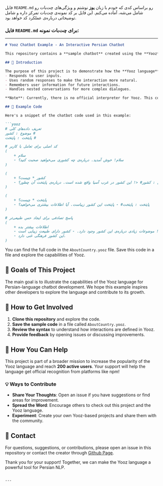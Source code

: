 فایل `README.md` رو براساس کدی که خودم با زبان **یوز** نوشتم و ویژگی‌های چت‌بات رو شامل می‌شه، آماده می‌کنم. این فایل بر کد نمونه‌ی چت‌بات تمرکز داره و شامل توضیحاتی درباره‌ی عملکرد کد خواهد بود.

### فایل `README.md` برای چت‌بات نمونه:
---

```markdown
# Yooz Chatbot Example - An Interactive Persian Chatbot

This repository contains a **sample chatbot** created using the **Yooz** language, a Persian right-to-left markup language designed for building chatbots and AI systems. This example showcases the power of Yooz in creating engaging, intelligent conversations.

## 📝 Introduction

The purpose of this project is to demonstrate how the **Yooz language** can be used to build an interactive chatbot that:
- Responds to user inputs.
- Uses random responses to make the interaction more natural.
- Remembers user information for future interactions.
- Handles nested conversations for more complex dialogues.

**Note**: Currently, there is no official interpreter for Yooz. This code is for educational purposes and to showcase the language's capabilities.

## 📄 Example Code

Here's a snippet of the chatbot code used in this example:

```yooz
# تعریف داده‌های کلی
موضوع : کشور #
پایتخت : پایتخت #

# کد اصلی برای تعامل با کاربر
(
    + سلام
    - سلام! خوش آمدید. درباره‌ی چه کشوری می‌خواهید صحبت کنید؟
)

(
    + کشور * چیست؟
    - موضوع : کشور# <! این کشور در غرب آسیا واقع شده است. درباره‌ی پایتخت آن چطور؟
)

(
    + پایتخت * چیست؟
    - پایتخت : پایتخت# - پایتخت این کشور زیباست. آیا اطلاعات بیشتری می‌خواهید؟
)

# پاسخ تصادفی برای ایجاد حس طبیعی‌تر
(
    + اطلاعات بیشتر بده
    - حتماً! موضوعات زیادی درباره‌ی این کشور وجود دارد. - کشور دارای طبیعت زیبایی است.
    - این کشور فرهنگی غنی دارد.
)
```

You can find the full code in the `AboutCountry.yooz` file. Save this code in a file and explore the capabilities of Yooz.

## 🎯 Goals of This Project

The main goal is to illustrate the capabilities of the Yooz language for Persian-language chatbot development. We hope this example inspires other developers to explore the language and contribute to its growth.

## 🚀 How to Get Involved

1. **Clone this repository** and explore the code.
2. **Save the sample code** in a file called `AboutCountry.yooz`.
3. **Review the syntax** to understand how interactions are defined in Yooz.
4. **Provide feedback** by opening issues or discussing improvements.

## 📢 How You Can Help

This project is part of a broader mission to increase the popularity of the Yooz language and reach **200 active users**. Your support will help the language get official recognition from platforms like npm!

### 💡 Ways to Contribute

- **Share Your Thoughts**: Open an issue if you have suggestions or find areas for improvement.
- **Spread the Word**: Encourage others to check out this project and the Yooz language.
- **Experiment**: Create your own Yooz-based projects and share them with the community.

## 📧 Contact

For questions, suggestions, or contributions, please open an issue in this repository or contact the creator through [Github Page](github.com/yooz-lang).

Thank you for your support! Together, we can make the Yooz language a powerful tool for Persian NLP.
```

---


